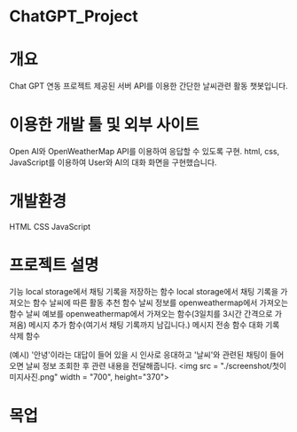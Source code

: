 # ChatGPT_Project

# 개요
   Chat GPT 연동 프로젝트
   제공된 서버 API를 이용한 간단한 날씨관련 활동 챗봇입니다.

# 이용한 개발 툴 및 외부 사이트
   Open AI와 OpenWeatherMap API를 이용하여 응답할 수 있도록 구현.
   html, css, JavaScript를 이용하여 User와 AI의 대화 화면을 구현했습니다.

# 개발환경
   HTML
   CSS
   JavaScript

# 프로젝트 설명
   기능
   local storage에서 채팅 기록을 저장하는 함수
   local storage에서 채팅 기록을 가져오는 함수
   날씨에 따른 활동 추천 함수
   날씨 정보를 openweathermap에서 가져오는 함수
   날씨 예보를 openweathermap에서 가져오는 함수(3일치를 3시간 간격으로 가져옴)
   메시지 추가 함수(여기서 채팅 기록까지 남깁니다.)
   메시지 전송 함수
   대화 기록 삭제 함수
   
   (예시)
   '안녕'이라는 대답이 들어 있을 시 인사로 응대하고
   '날씨'와 관련된 채팅이 들어오면 날씨 정보 조회한 후
   관련 내용을 전달해줍니다.
   <img src = "./screenshot/첫이미지사진.png" width = "700", height="370">
   
# 목업
